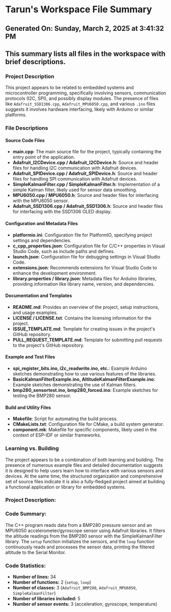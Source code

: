# Tarun's Workspace File Summary
## Generated On: Sunday, March 2, 2025 at 3:41:32 PM
This summary lists all files in the workspace with brief descriptions.
---
### Project Description
This project appears to be related to embedded systems and microcontroller programming, specifically involving sensors, communication protocols (I2C, SPI), and possibly display modules. The presence of files like `Adafruit_SSD1306.cpp`, `Adafruit_MPU6050.cpp`, and various `.ino` files suggests it involves hardware interfacing, likely with Arduino or similar platforms.

### File Descriptions

#### Source Code Files
- **main.cpp**: The main source file for the project, typically containing the entry point of the application.
- **Adafruit_I2CDevice.cpp / Adafruit_I2CDevice.h**: Source and header files for handling I2C communication with Adafruit devices.
- **Adafruit_SPIDevice.cpp / Adafruit_SPIDevice.h**: Source and header files for handling SPI communication with Adafruit devices.
- **SimpleKalmanFilter.cpp / SimpleKalmanFilter.h**: Implementation of a simple Kalman filter, likely used for sensor data smoothing.
- **MPU6050.cpp / MPU6050.h**: Source and header files for interfacing with the MPU6050 sensor.
- **Adafruit_SSD1306.cpp / Adafruit_SSD1306.h**: Source and header files for interfacing with the SSD1306 OLED display.

#### Configuration and Metadata Files
- **platformio.ini**: Configuration file for PlatformIO, specifying project settings and dependencies.
- **c_cpp_properties.json**: Configuration file for C/C++ properties in Visual Studio Code, such as include paths and defines.
- **launch.json**: Configuration file for debugging settings in Visual Studio Code.
- **extensions.json**: Recommends extensions for Visual Studio Code to enhance the development environment.
- **library.properties / library.json**: Metadata files for Arduino libraries, providing information like library name, version, and dependencies.

#### Documentation and Templates
- **README.md**: Provides an overview of the project, setup instructions, and usage examples.
- **LICENSE / LICENSE.txt**: Contains the licensing information for the project.
- **ISSUE_TEMPLATE.md**: Template for creating issues in the project's GitHub repository.
- **PULL_REQUEST_TEMPLATE.md**: Template for submitting pull requests to the project's GitHub repository.

#### Example and Test Files
- **spi_register_bits.ino, i2c_readwrite.ino, etc.**: Example Arduino sketches demonstrating how to use various features of the libraries.
- **BasicKalmanFilterExample.ino, AltitudeKalmanFilterExample.ino**: Example sketches demonstrating the use of Kalman filters.
- **bmp280_sensortest.ino, bmp280_forced.ino**: Example sketches for testing the BMP280 sensor.

#### Build and Utility Files
- **Makefile**: Script for automating the build process.
- **CMakeLists.txt**: Configuration file for CMake, a build system generator.
- **component.mk**: Makefile for specific components, likely used in the context of ESP-IDF or similar frameworks.

### Learning vs. Building
The project appears to be a combination of both learning and building. The presence of numerous example files and detailed documentation suggests it is designed to help users learn how to interface with various sensors and devices. At the same time, the structured organization and comprehensive set of source files indicate it is also a fully-fledged project aimed at building a functional application or library for embedded systems. 
### Project Description:
 ### Code Summary:
The C++ program reads data from a BMP280 pressure sensor and an MPU6050 accelerometer/gyroscope sensor using Adafruit libraries. It filters the altitude readings from the BMP280 sensor with the SimpleKalmanFilter library. The `setup` function initializes the sensors, and the `loop` function continuously reads and processes the sensor data, printing the filtered altitude to the Serial Monitor.

### Code Statistics:
- **Number of lines:** 34
- **Number of functions:** 2 (`setup`, `loop`)
- **Number of classes:** 3 (`Adafruit_BMP280`, `Adafruit_MPU6050`, `SimpleKalmanFilter`)
- **Number of libraries included:** 5
- **Number of sensor events:** 3 (acceleration, gyroscope, temperature)
